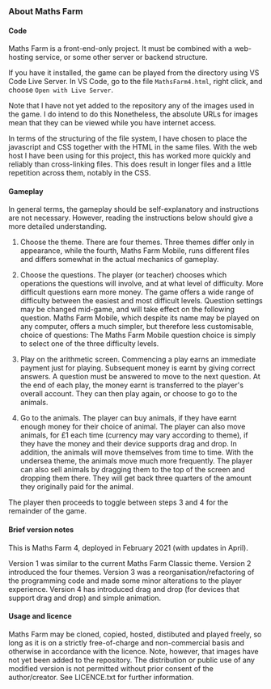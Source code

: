 ### About Maths Farm 

#### Code

Maths Farm is a front-end-only project. It must be combined with a web-hosting service, or some other server or backend structure. 

If you have it installed, the game can be played from the directory using VS Code Live Server. In VS Code, go to the file `MathsFarm4.html`, right click, and choose `Open with Live Server`.

Note that I have not yet added to the repository any of the images used in the game. I do intend to do this Nonetheless, the absolute URLs for images mean that they can be viewed while you have internet access.

In terms of the structuring of the file system, I have chosen to place the javascript and CSS together with the HTML in the same files. With the web host I have been using for this project, this has worked more quickly and reliably than cross-linking files. This does result in longer files and a little repetition across them, notably in the CSS.

#### Gameplay

In general terms, the gameplay should be self-explanatory and instructions are not necessary. However, reading the instructions below should give a more detailed understanding.

1. Choose the theme. There are four themes. Three themes differ only in appearance, while the fourth, Maths Farm Mobile, runs different files and differs somewhat in the actual mechanics of gameplay.

2. Choose the questions. The player (or teacher) chooses which operations the questions will involve, and at what level of difficulty. More difficult questions earn more money. The game offers a wide range of difficulty between the easiest and most difficult levels. Question settings may be changed mid-game, and will take effect on the following question. Maths Farm Mobile, which despite its name may be played on any computer, offers a much simpler, but therefore less customisable, choice of questions: The Maths Farm Mobile question choice is simply to select one of the three difficulty levels.

3. Play on the arithmetic screen. Commencing a play earns an immediate payment just for playing. Subsequent money is earnt by giving correct answers. A question must be answered to move to the next question. At the end of each play, the money earnt is transferred to the player's overall account. They can then play again, or choose to go to the animals.

4. Go to the animals. The player can buy animals, if they have earnt enough money for their choice of animal. The player can also move animals, for £1 each time (currency may vary according to theme), if they have the money and their device supports drag and drop. In addition, the animals will move themselves from time to time. With the undersea theme, the animals move much more frequently. The player can also sell animals by dragging them to the top of the screen and dropping them there. They will get back three quarters of the amount they originally paid for the animal.

The player then proceeds to toggle between steps 3 and 4 for the remainder of the game.

#### Brief version notes

This is Maths Farm 4, deployed in February 2021 (with updates in April). 

Version 1 was similar to the current Maths Farm Classic theme. Version 2 introduced the four themes. Version 3 was a reorganisation/refactoring of the programming code and made some minor alterations to the player experience. Version 4 has introduced drag and drop (for devices that support drag and drop) and simple animation.

#### Usage and licence

Maths Farm may be cloned, copied, hosted, distibuted and played freely, so long as it is on a strictly free-of-charge and non-commercial basis and otherwise in accordance with the licence. Note, however, that images have not yet been added to the repository. The distribution or public use of any modified version is not permitted without prior consent of the author/creator. See LICENCE.txt for further information.
